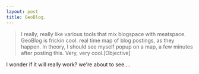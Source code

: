 ```yaml
---
layout: post
title: GeoBlog.
---
```

>I really, really like various tools that mix blogspace with meatspace.  GeoBlog is frickin cool. real time map of blog postings, as they happen. In theory, I should see myself popup on a map, a few minutes after posting this.  Very, very cool.\[Objective\]

I wonder if it will really work? we're about to see....